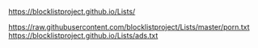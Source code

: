 https://blocklistproject.github.io/Lists/

https://raw.githubusercontent.com/blocklistproject/Lists/master/porn.txt
https://blocklistproject.github.io/Lists/ads.txt
